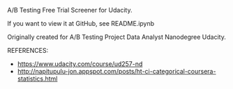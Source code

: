 A/B Testing Free Trial Screener for Udacity.

If you want to view it at GitHub, see README.ipynb

Originally created for A/B Testing Project Data Analyst Nanodegree
Udacity.


REFERENCES:

* https://www.udacity.com/course/ud257-nd
* http://napitupulu-jon.appspot.com/posts/ht-ci-categorical-coursera-statistics.html
